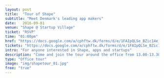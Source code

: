 ```yaml
---
layout: post
title:  "Tour of Shape"
subtitle: "Meet Denmark's leading app makers"
date:   2016-09-01
venue: "Shape @ Startup Village"
ticket: "RSVP"
time: "01:00pm"
href: "https://docs.google.com/a/cphftw.dk/forms/d/e/1FAIpQLSe_BZic14e_tQctGU1XyjnRSd_p1XpVEY3m4c8GhLuQkXRYQA/viewform?c=0&w=1"
tickets: "https://docs.google.com/a/cphftw.dk/forms/d/e/1FAIpQLSe_BZic14e_tQctGU1XyjnRSd_p1XpVEY3m4c8GhLuQkXRYQA/viewform?c=0&w=1"
intro: "For anyone interested in Shape, apps and startups"
description: "Come and join the tour around the office from 13.00-13.30 and hear more about working in an app-making house."
type: "Office tour"
image: "img/shapetour_01.jpg"
free: "true"
---
```

<!-- fill in the URL of your event host page if you haven't enough information for a detail page, so the event link won't point on the detail page at all -->
